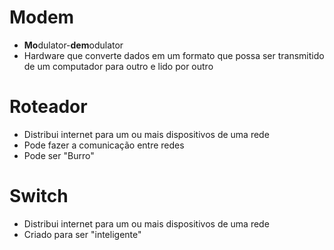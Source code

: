 # Modem

- **Mo**dulator-**dem**odulator
- Hardware que converte dados em um formato que possa ser transmitido de um computador para outro e lido por outro

# Roteador

- Distribui internet para um ou mais dispositivos de uma rede
- Pode fazer a comunicação entre redes
- Pode ser "Burro"

# Switch

- Distribui internet para um ou mais dispositivos de uma rede
- Criado para ser "inteligente"